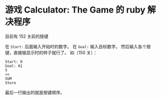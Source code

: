 # 游戏 Calculator: The Game 的 ruby 解决程序

目前有 152 关前的按键

在 `Start:` 后面输入开始时的数字。
在 `Goal:` 输入目标数字。
然后输入各个按键，直接输显示时的样子就行了。
如（150 关）：

```
Start: 0
Goal: 61
5
<<
SUM
Store
```

最后一行输出的就是按键顺序。
